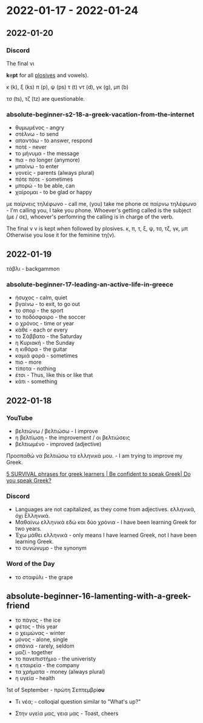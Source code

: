 # 2022-01-17 - 2022-01-24

## 2022-01-20

### Discord

The final νι

**k**e**pt** for all [plosives] and vowels).

κ (k), ξ (ks)
π (p), ψ (ps)
τ (t)
ντ (d), γκ (g), μπ (b)

[plosives]: https://en.wikipedia.org/wiki/Plosive

τσ (ts), τζ (tz) are questionable.

### absolute-beginner-s2-18-a-greek-vacation-from-the-internet

* θυμωμένος - angry
* στέλνω - to send
* απαντάω - to answer, respond
* ποτέ - never
* το μήνυμα  - the message
* πια - no longer (anymore)
* μπαίνω - to enter
* γονείς - parents (always plural)
* πότε πότε - sometimes
* μπορώ - to be able, can
* χαίρομαι - to be glad or happy

με παίρνεις τηλέφωνο - call me, (you) take me phone
σε παίρνω τηλέφωνο - I'm calling you, I take you phone.
Whoever's getting called is the subject (με / σε), whoever's perfomring the calling is in charge of the verb.

The final ν
ν is kept when followed by plosives. κ, π, τ, ξ, ψ, τσ, τζ, γκ, μπ
Otherwise you lose it for the feminine τη(ν).

## 2022-01-19

τάβλι - backgammon

### absolute-beginner-17-leading-an-active-life-in-greece

* ήσυχος - calm, quiet
* βγαίνω - to exit, to go out
* το σπορ - the sport
* το ποδόσφαιρο - the soccer
* ο χρόνος - time or year
* κάθε - each or every
* το Σάββατο - the Saturday
* η Κυριακή - the Sunday
* η κιθάρα - the guitar
* καμιά φορά - sometimes
* πιο - more
* τίποτα - nothing
* έτσι - Thus, like this or like that
* κάτι - something

## 2022-01-18

### YouTube

* βελτιώνω / βελτιώσω - I improve
* η βελτίωση - the improvement / οι βελτιώσεις
* βελτιωμένο - improved (adjective)

Προσπαθώ να βελτιώσω τα ελληνικά μου. - I am trying to improve my Greek.

[5 SURVIVAL phrases for greek learners | Be confident to speak Greek| Do you speak Greek?](https://www.youtube.com/watch?v=rQ0INfwSfpk)

### Discord

* Languages are not capitalized, as they come from adjectives. ελληνικά, όχι Ελληνικά.
* Μαθαίνω ελληνικά εδώ και δύο χρόνια - I have been learning Greek for two years.
* Έχω μάθει ελληνικά - only means I have learned Greek, not I have been learning Greek.
* το συνώνυμο - the synonym

### Word of the Day

* το σταφύλι - the grape

## absolute-beginner-16-lamenting-with-a-greek-friend

* το πάγος - the ice
* φέτος - this year
* ο χειμώνας - winter
* μόνος - alone, single
* σπάνια - rarely, seldom
* μαζί - together
* το πανεπιστήμιο - the univeristy
* η εταιρεία - the company
* τα χρήματα - money (always plural)
* η υγεία - health

1st of September - πρώτη Σεπτεμβρί**ου**

* Τι νέα; - colloqial question similar to "What's up?"

* Στην υγεία μας, γεια μας - Toast, cheers
